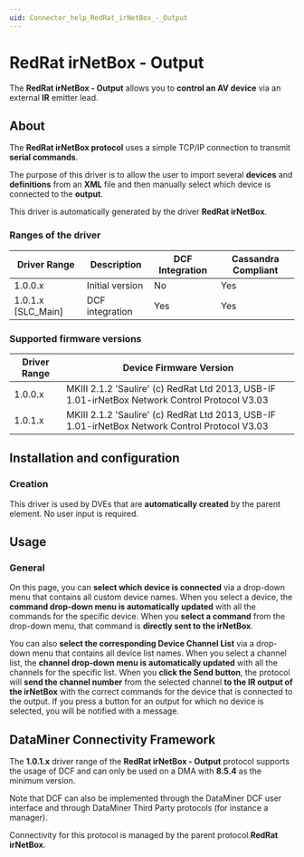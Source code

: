 ```yaml
---
uid: Connector_help_RedRat_irNetBox_-_Output
---
```


# RedRat irNetBox - Output

The **RedRat irNetBox - Output** allows you to **control an AV device** via an external **IR** emitter lead.

## About

The **RedRat irNetBox protocol** uses a simple TCP/IP connection to transmit **serial commands**.

The purpose of this driver is to allow the user to import several **devices** and **definitions** from an **XML** file and then manually select which device is connected to the **output**.

This driver is automatically generated by the driver **RedRat irNetBox**.

### Ranges of the driver

| **Driver Range**     | **Description** | **DCF Integration** | **Cassandra Compliant** |
|----------------------|-----------------|---------------------|-------------------------|
| 1.0.0.x              | Initial version | No                  | Yes                     |
| 1.0.1.x \[SLC_Main\] | DCF integration | Yes                 | Yes                     |

### Supported firmware versions

| **Driver Range** | **Device Firmware Version**                                                                    |
|------------------|------------------------------------------------------------------------------------------------|
| 1.0.0.x          | MKIII 2.1.2 'Saulire' (c) RedRat Ltd 2013, USB-IF 1.01-irNetBox Network Control Protocol V3.03 |
| 1.0.1.x          | MKIII 2.1.2 'Saulire' (c) RedRat Ltd 2013, USB-IF 1.01-irNetBox Network Control Protocol V3.03 |

## Installation and configuration

### Creation

This driver is used by DVEs that are **automatically created** by the parent element. No user input is required.

## Usage

### General

On this page, you can **select which device is connected** via a drop-down menu that contains all custom device names. When you select a device, the **command drop-down menu is automatically updated** with all the commands for the specific device. When you **select a command** from the drop-down menu, that command is **directly sent to the irNetBox**.

You can also **select the corresponding Device Channel List** via a drop-down menu that contains all device list names. When you select a channel list, the **channel drop-down menu is automatically updated** with all the channels for the specific list. When you **click the Send button**, the protocol will **send the channel number** from the selected channel **to the IR output of the irNetBox** with the correct commands for the device that is connected to the output. If you press a button for an output for which no device is selected, you will be notified with a message.

## DataMiner Connectivity Framework

The **1.0.1.x** driver range of the **RedRat irNetBox - Output** protocol supports the usage of DCF and can only be used on a DMA with **8.5.4** as the minimum version.

Note that DCF can also be implemented through the DataMiner DCF user interface and through DataMiner Third Party protocols (for instance a manager).

Connectivity for this protocol is managed by the parent protocol **RedRat irNetBox**.
